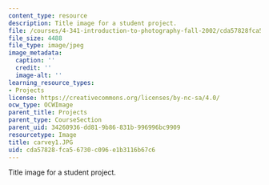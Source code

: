 ```yaml
---
content_type: resource
description: Title image for a student project.
file: /courses/4-341-introduction-to-photography-fall-2002/cda57828fca56730c096e1b3116b67c6_carvey1.JPG
file_size: 4488
file_type: image/jpeg
image_metadata:
  caption: ''
  credit: ''
  image-alt: ''
learning_resource_types:
- Projects
license: https://creativecommons.org/licenses/by-nc-sa/4.0/
ocw_type: OCWImage
parent_title: Projects
parent_type: CourseSection
parent_uid: 34260936-dd81-9b86-831b-996996bc9909
resourcetype: Image
title: carvey1.JPG
uid: cda57828-fca5-6730-c096-e1b3116b67c6
---
```

Title image for a student project.